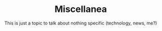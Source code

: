 ---
layout: topic
title: "Miscellanea"
subtitle: "This is just a topic to talk about nothing specific (technology, news, me?)"
background: '/img/topics/07.jpg'
---
